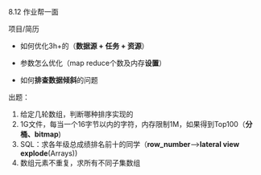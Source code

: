 8.12 作业帮一面

项目/简历

- 如何优化3h+的（**数据源 + 任务 + 资源**）

- 参数怎么优化（map reduce个数及内存**设置**）

- 如何**排查数据倾斜**的问题

出题：

1. 给定几轮数组，判断哪种排序实现的
2. 1G文件，每当一个16字节以内的字符，内存限制1M，如果得到Top100（**分桶、bitmap**)
3. SQL：求各年级总成绩排名前十的同学（**row_number**-->**lateral view explode**(Arrays))
4. 数组元素不重复，求所有不同子集数组

